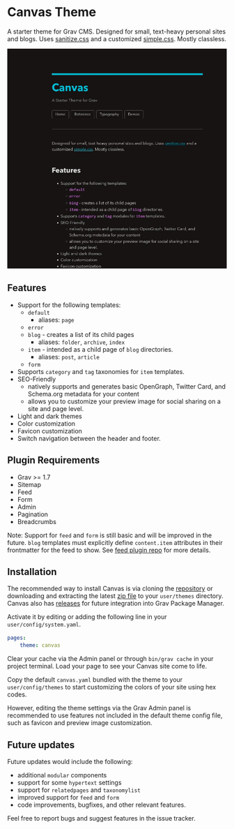 # Canvas Theme

A starter theme for Grav CMS. Designed for small, text-heavy personal sites and blogs. Uses [sanitize.css](https://csstools.github.io/sanitize.css/) and a customized [simple.css](https://simplecss.org/). Mostly classless.

![Canvas Screenshot](screenshot.jpg)

## Features

- Support for the following templates:
	+ `default`
		* aliases: `page`
	+ `error`
	+ `blog` - creates a list of its child pages
		* aliases: `folder`, `archive`, `index`
	+ `item` - intended as a child page of `blog` directories.
		* aliases: `post`, `article`
	+ `form`
- Supports `category` and `tag` taxonomies for `item` templates.
- SEO-Friendly
	+ natively supports and generates basic OpenGraph, Twitter Card, and Schema.org metadata for your content
	+ allows you to customize your preview image for social sharing on a site and page level.
- Light and dark themes
- Color customization
- Favicon customization
- Switch navigation between the header and footer.

## Plugin Requirements

- Grav >= 1.7
- Sitemap
- Feed
- Form
- Admin
- Pagination
- Breadcrumbs

Note: Support for `feed` and `form` is still basic and will be improved in the future. `blog` templates must explicitly define `content.item` attributes in their frontmatter for the feed to show. See [feed plugin repo](https://github.com/getgrav/grav-plugin-feed) for more details.

## Installation

The recommended way to install Canvas is via cloning the [repository](https://github.com/acezalba/canvas.git) or downloading and extracting the latest [zip file](https://github.com/acezalba/canvas/archive/refs/heads/main.zip) to your `user/themes` directory. Canvas also has [releases](https://github.com/acezalba/canvas/releases) for future integration into Grav Package Manager.

Activate it by editing or adding the following line in your `user/config/system.yaml`.

```yaml
pages:
    theme: canvas
```

Clear your cache via the Admin panel or through `bin/grav cache` in your project terminal. Load your page to see your Canvas site come to life.

Copy the default `canvas.yaml` bundled with the theme to your `user/config/themes` to start customizing the colors of your site using hex codes.

However, editing the theme settings via the Grav Admin panel is recommended to use features not included in the default theme config file, such as favicon and preview image customization.

## Future updates

Future updates would include the following:

- additional `modular` components
- support for some `hypertext` settings
- support for `relatedpages` and `taxonomylist`
- improved support for `feed` and `form`
- code improvements, bugfixes, and other relevant features.

Feel free to report bugs and suggest features in the issue tracker.